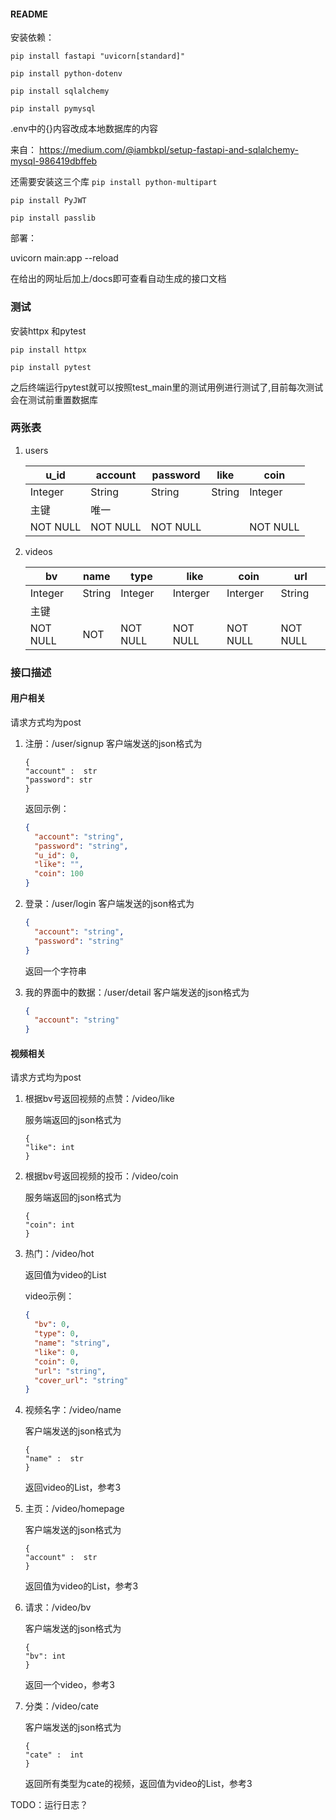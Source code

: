 #### README

安装依赖：

`pip install fastapi "uvicorn[standard]"`

`pip install python-dotenv`

`pip install sqlalchemy`

`pip install pymysql`

.env中的{}内容改成本地数据库的内容

来自：
https://medium.com/@iambkpl/setup-fastapi-and-sqlalchemy-mysql-986419dbffeb

还需要安装这三个库
`pip install python-multipart`

`pip install PyJWT`

`pip install passlib`

部署：

uvicorn main:app --reload

在给出的网址后加上/docs即可查看自动生成的接口文档

### 测试

安装httpx 和pytest

`pip install httpx`

`pip install pytest`

之后终端运行pytest就可以按照test_main里的测试用例进行测试了,目前每次测试会在测试前重置数据库

### 两张表

1. users

   | u_id     | account  | password | like   | coin     |
   | -------- | -------- | -------- | ------ | -------- |
   | Integer  | String   | String   | String | Integer  |
   | 主键     | 唯一     |          |        |          |
   | NOT NULL | NOT NULL | NOT NULL |        | NOT NULL |

   

1. videos

   | bv       | name   | type     | like     | coin     | url      |
   | -------- | ------ | -------- | -------- | -------- | -------- |
   | Integer  | String | Integer  | Interger | Interger | String   |
   | 主键     |        |          |          |          |          |
   | NOT NULL | NOT    | NOT NULL | NOT NULL | NOT NULL | NOT NULL |




### 接口描述

#### 用户相关

请求方式均为post

1. 注册：/user/signup
   客户端发送的json格式为

   ```
   {
   "account" :  str
   "password": str
   }
   ```

   返回示例：

   ```json
   {
     "account": "string",
     "password": "string",
     "u_id": 0,
     "like": "",
     "coin": 100
   }
   ```

2. 登录：/user/login
   客户端发送的json格式为

   ```json
   {
     "account": "string",
     "password": "string"
   }
   ```

   返回一个字符串

3. 我的界面中的数据：/user/detail
   客户端发送的json格式为

   ```json
   {
     "account": "string"
   }
   ```

####  视频相关

请求方式均为post

1. 根据bv号返回视频的点赞：/video/like

   服务端返回的json格式为

   ```
   {
   "like": int
   }
   ```

   

2. 根据bv号返回视频的投币：/video/coin

   服务端返回的json格式为

   ```
   {
   "coin": int
   }
   ```

   

3. 热门：/video/hot

   返回值为video的List
   
   video示例：
   
   ```json
   {
     "bv": 0,
     "type": 0,
     "name": "string",
     "like": 0,
     "coin": 0,
     "url": "string",
     "cover_url": "string"
   }
   ```
   
4. 视频名字：/video/name

   客户端发送的json格式为
   
   ```
   {
   "name" :  str
   }
   ```
   
   返回video的List，参考3
   
5. 主页：/video/homepage

   客户端发送的json格式为
   
   ```
   {
   "account" :  str
   }
   ```
   
   返回值为video的List，参考3
   
6. 请求：/video/bv

   客户端发送的json格式为

   ```
   {
   "bv": int
   }
   ```

   返回一个video，参考3

7. 分类：/video/cate

   客户端发送的json格式为
   
   ```
   {
   "cate" :  int
   }
   ```
   
   返回所有类型为cate的视频，返回值为video的List，参考3

TODO：运行日志？

